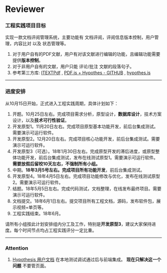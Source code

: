 # Reviewer

### 工程实践项目目标
实现一款文档评阅管理系统，主要功能有 文档评阅，评阅信息版本控制，用户管理，内容比对 以及 状态管理等。
1. 对于用户自有的PDF文献，用户有对该文献进行编辑的功能，且编辑功能需要提供**版本控制**。
2. 对于非用户自有的文献，用户只能 评论/批注 文献的段落句子。
3. 参考第三方库: [ITEXTPdf](https://developers.itextpdf.com/content/itext-7-examples/itext-7-manipulating-existing-pdf) , [PDF.js + Hypothes - GITHUB](https://github.com/hypothesis/pdf.js-hypothes.is) , [hypothes.is](https://web.hypothes.is/)


------

### 进度安排
从10月15日开始，正式进入工程实践周期，具体计划如下：
1. 开题。10月25日左右。完成项目需求分析，原型设计，**数据库设计**，技术方案设计，以及**技术可行性验证**。
2. 开发原型1。11月20日左右。完成项目原型基本功能开发，前后台集成测试。需要演示可运行软件。
3. 开发原型2。12月20日左右。完成项目核心功能开发，前后台集成测试。需要演示可运行软件。
4. 开发原型3（可选）。18年1月30日左右。完成原型开发的滞后进度，或原型整体功能开发，前后台集成测试，发布在线测试原型1。需要演示可运行软件。   
**需要放假后留校10天左右，不强制所有小组。**    
5. 中期。**18年3月5号左右。完成项目所有功能开发**，前后台集成测试。
6. 开发原型4。18年4月5日左右。完成项目功能修改与优化，发布在线测试原型2。需要演示可运行软件。
7. 结题。18年5月5日左右。完成代码测试，文档整理，在线发布最终项目。需要演示可运行软件。
8. 文档提交。18年6月1日左右。提交项目所有工程文档，源码，发布软件包，展示视频+单页等。
9. 工程实践结束。18年6月。

请所有小组按此计划安排组内分工及工作，特别是**开发原型3**，建议大家保持进度。每个时间节点均占工程实践评分一定比重。
     

-----
### Attention
1. [Hypothesis 用户文档](https://h.readthedocs.io/en/latest/api/using-oauth/#registering-an-oauth-client)
在本地测试调试通过后与前端集成。 **现在只解决这一个问题** 不要管页面。